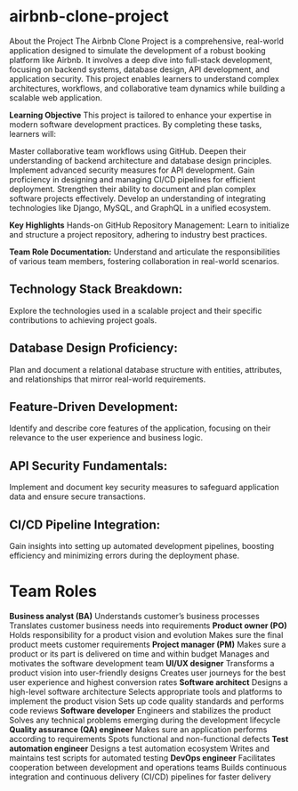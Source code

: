 # airbnb-clone-project
About the Project
The Airbnb Clone Project is a comprehensive, real-world application designed to simulate the development of a robust booking platform like Airbnb. It involves a deep dive into full-stack development, focusing on backend systems, database design, API development, and application security. This project enables learners to understand complex architectures, workflows, and collaborative team dynamics while building a scalable web application.

**Learning Objective**
This project is tailored to enhance your expertise in modern software development practices. By completing these tasks, learners will:

Master collaborative team workflows using GitHub.
Deepen their understanding of backend architecture and database design principles.
Implement advanced security measures for API development.
Gain proficiency in designing and managing CI/CD pipelines for efficient deployment.
Strengthen their ability to document and plan complex software projects effectively.
Develop an understanding of integrating technologies like Django, MySQL, and GraphQL in a unified ecosystem.

**Key Highlights**
Hands-on GitHub Repository Management:
Learn to initialize and structure a project repository, adhering to industry best practices.

**Team Role Documentation:**
Understand and articulate the responsibilities of various team members, fostering collaboration in real-world scenarios.

## Technology Stack Breakdown:
Explore the technologies used in a scalable project and their specific contributions to achieving project goals.

## Database Design Proficiency:
Plan and document a relational database structure with entities, attributes, and relationships that mirror real-world requirements.

## Feature-Driven Development:
Identify and describe core features of the application, focusing on their relevance to the user experience and business logic.

## API Security Fundamentals:
Implement and document key security measures to safeguard application data and ensure secure transactions.

## CI/CD Pipeline Integration:
Gain insights into setting up automated development pipelines, boosting efficiency and minimizing errors during the deployment phase.

# Team Roles
**Business analyst (BA)**
Understands customer’s business processes
Translates customer business needs into requirements
**Product owner (PO)**
Holds responsibility for a product vision and evolution
Makes sure the final product meets customer requirements
**Project manager (PM)**
Makes sure a product or its part is delivered on time and within budget
Manages and motivates the software development team
**UI/UX designer**
Transforms a product vision into user-friendly designs
Creates user journeys for the best user experience and highest conversion rates
**Software architect**
Designs a high-level software architecture
Selects appropriate tools and platforms to implement the product vision
Sets up code quality standards and performs code reviews
**Software developer**
Engineers and stabilizes the product
Solves any technical problems emerging during the development lifecycle
**Quality assurance (QA) engineer**
Makes sure an application performs according to requirements
Spots functional and non-functional defects
**Test automation engineer**
Designs a test automation ecosystem
Writes and maintains test scripts for automated testing
**DevOps engineer**
Facilitates cooperation between development and operations teams
Builds continuous integration and continuous delivery (CI/CD) pipelines for faster delivery
